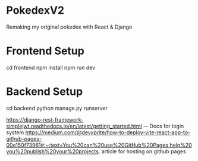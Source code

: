 # PokedexV2
 Remaking my original pokedex with React & Django

# Frontend Setup

 cd frontend
 npm install
 npm run dev

# Backend Setup
cd backend
python manage.py runserver

https://django-rest-framework-simplejwt.readthedocs.io/en/latest/getting_started.html -- Docs for login system
https://medium.com/@devxprite/how-to-deploy-vite-react-app-to-github-pages-00e150f73961#:~:text=You%20can%20use%20GitHub%20Pages,help%20you%20publish%20your%20projects. article for hosting on github pages
